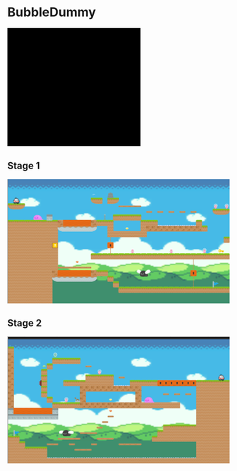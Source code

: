 # BubbleDummy

![AltText](https://github.com/Andy0926/BubbleDummy/blob/master/Idle.gif)

## Stage 1
![AltText](https://github.com/Andy0926/BubbleDummy/blob/master/Stage%201.png)

## Stage 2
![AltText](https://github.com/Andy0926/BubbleDummy/blob/master/Stage%202.png)
